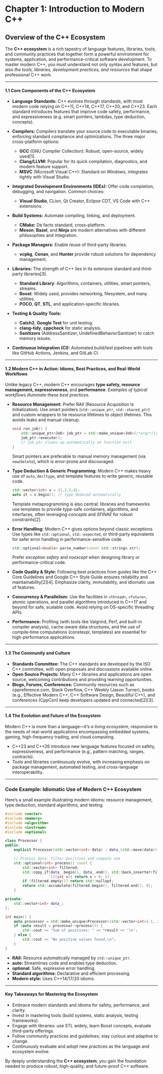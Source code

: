 # Chapter 1: Introduction to Modern C++
## Overview of the C++ Ecosystem

The **C++ ecosystem** is a rich tapestry of language features, libraries, tools, and community practices that together form a powerful environment for systems, application, and performance-critical software development. To master modern C++, you must understand not only syntax and features, but also *the tools, libraries, development practices, and resources* that shape professional C++ work.

---

#### 1.1 Core Components of the C++ Ecosystem

- **Language Standards:** C++ evolves through standards, with most modern code relying on C++11, C++14, C++17, C++20, and C++23. Each standard introduces features that improve code safety, performance, and expressiveness (e.g. smart pointers, lambdas, type deduction, concepts).

- **Compilers:** Compilers translate your source code to executable binaries, enforcing standard compliance and optimizations. The three major cross-platform options:
    - **GCC** (GNU Compiler Collection): Robust, open-source, widely used[1].
    - **Clang/LLVM:** Popular for its quick compilation, diagnostics, and modern feature support.
    - **MSVC** (Microsoft Visual C++): Standard on Windows, integrates tightly with Visual Studio.

- **Integrated Development Environments (IDEs):** Offer code completion, debugging, and navigation. Common choices:
    - **Visual Studio**, CLion, Qt Creator, Eclipse CDT, VS Code with C++ extensions.

- **Build Systems:** Automate compiling, linking, and deployment.
    - **CMake:** De facto standard, cross-platform.
    - **Meson**, **Bazel**, and **Ninja** are modern alternatives with different philosophies and integration.

- **Package Managers:** Enable reuse of third-party libraries.
    - **vcpkg**, **Conan**, and **Hunter** provide robust solutions for dependency management.

- **Libraries:** The strength of C++ lies in its extensive standard and third-party libraries[3].
    - **Standard Library**: Algorithms, containers, utilities, smart pointers, streams.
    - **Boost**: Widely used, provides networking, filesystem, and many utilities.
    - **POCO**, **QT**, **STL**, and application-specific libraries.

- **Testing & Quality Tools:**
    - **Catch2**, **Google Test** for unit testing.
    - **clang-tidy**, **cppcheck** for static analysis.
    - **Sanitizers** (AddressSanitizer, UndefinedBehaviorSanitizer) to catch memory issues.

- **Continuous Integration (CI):** Automated build/test pipelines with tools like GitHub Actions, Jenkins, and GitLab CI.

---

#### 1.2 Modern C++ in Action: Idioms, Best Practices, and Real-World Workflows

Unlike legacy C++, modern C++ encourages **type safety, resource management, expressiveness**, and **performance**. *Examples of typical workflows illuminate these best practices.*

- **Resource Management:** Prefer RAII (Resource Acquisition Is Initialization). Use smart pointers (`std::unique_ptr`, `std::shared_ptr`) and custom wrappers to tie resource lifetimes to object lifetimes. This avoids leaks and manual cleanup.

    ```cpp
    void run_job() {
        std::unique_ptr<Job> job_ptr = std::make_unique<Job>(/*args*/);
        job_ptr->execute();
        // job_ptr cleans up automatically on function exit
    }
    ```

    Smart pointers are preferable to manual memory management (via `new`/`delete`), which is error-prone and discouraged.

- **Type Deduction & Generic Programming:** Modern C++ makes heavy use of `auto`, `decltype`, and template features to write generic, reusable code.

    ```cpp
    std::vector<int> v = {1,2,3,4};
    auto it = v.begin(); // type deduced automatically
    ```

    Template metaprogramming is also central: libraries and frameworks use templates to provide type-safe containers, algorithms, and interfaces, often leveraging *concepts* and *SFINAE* for robust constraints[2].

- **Error Handling:** Modern C++ gives options beyond classic exceptions. Use types like `std::optional`, `std::expected`, or third-party equivalents for safer error handling in performance-sensitive code.

    ```cpp
    std::optional<double> parse_number(const std::string& str);
    ```

    Prefer *exception safety* and *noexcept* when designing library or performance-critical code.

- **Code Quality & Style:** Following best practices from guides like the C++ Core Guidelines and Google C++ Style Guide ensures reliability and maintainability[2][4]. Emphasize clarity, immutability, and idiomatic use of features.

- **Concurrency & Parallelism:** Use the facilities in `<thread>`, `<future>`, atomic operations, and parallel algorithms introduced in C++17 and beyond for safe, scalable code. Avoid relying on OS-specific threading APIs.

- **Performance:** Profiling (with tools like Valgrind, Perf, and built-in compiler analysis), cache-aware data structures, and the use of compile-time computations (constexpr, templates) are essential for high-performance applications.

---

#### 1.3 The Community and Culture

- **Standards Committee:** The C++ standards are developed by the ISO C++ committee, with open proposals and discussions available online.
- **Open Source Projects:** Many C++ libraries and applications are open source, welcoming contributions and providing learning opportunities.
- **Blogs, Forums, Conferences:** Community resources such as cppreference.com, Stack Overflow, C++ Weekly (Jason Turner), books (e.g., Effective Modern C++, C++ Software Design, Beautiful C++), and conferences (CppCon) keep developers updated and connected[2][3].

---

#### 1.4 The Evolution and Future of the Ecosystem

Modern C++ is more than a language—*it’s a living ecosystem*, responsive to the needs of real-world applications encompassing embedded systems, gaming, high-frequency trading, and cloud computing.

- C++23 and C++26 introduce new language features focused on safety, expressiveness, and performance (e.g., pattern matching, ranges, contracts).
- Tools and libraries continuously evolve, with increasing emphasis on package management, automated testing, and cross-language interoperability.

---

### Code Example: Idiomatic Use of Modern C++ Ecosystem

Here’s a small example illustrating modern idioms: resource management, type deduction, standard algorithms, and testing.

```cpp
#include <vector>
#include <memory>
#include <algorithm>
#include <iostream>
#include <optional>

class Processor {
public:
    explicit Processor(std::vector<int> data) : data_(std::move(data)) {}

    // Process data: filter positives and compute sum
    std::optional<int> process() const {
        std::vector<int> filtered;
        std::copy_if(data_.begin(), data_.end(), std::back_inserter(filtered),
                     [](int x){ return x > 0; });
        if (filtered.empty()) return std::nullopt;
        return std::accumulate(filtered.begin(), filtered.end(), 0);
    }

private:
    std::vector<int> data_;
};

int main() {
    auto processor = std::make_unique<Processor>(std::vector<int>{-1, 2, -3, 4, 5});
    if (auto result = processor->process()) {
        std::cout << "Sum of positives: " << *result << '\n';
    } else {
        std::cout << "No positive values found.\n";
    }
}
```
- **RAII:** Resource automatically managed by `std::unique_ptr`.
- **auto:** Streamlines code and enables type deduction.
- **optional:** Safe, expressive error handling.
- **Standard algorithms:** Declarative and efficient processing.
- **Modern style:** Uses C++14/17/20 idioms.

---

#### Key Takeaways for Mastering the Ecosystem

- Embrace modern standards and idioms for safety, performance, and clarity.
- Invest in mastering tools (build systems, static analysis, testing frameworks).
- Engage with libraries: use STL widely, learn Boost concepts, evaluate third-party offerings.
- Follow community practices and guidelines; stay curious and adaptive to change.
- Continuously evaluate and adopt new practices as the language and ecosystem evolve.

By deeply understanding the **C++ ecosystem**, you gain the foundation needed to produce robust, high-quality, and future-proof C++ software.